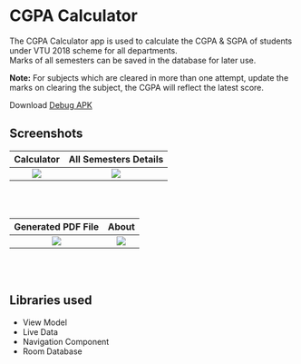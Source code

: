 # CGPA Calculator

The CGPA Calculator app is used to calculate the CGPA & SGPA of students under VTU 2018 scheme for all departments.  
Marks of all semesters can be saved in the database for later use.  
  
**Note:** For subjects which are cleared in more than one attempt, update the marks on clearing the subject, the CGPA will reflect the latest score.
  
Download [Debug APK](https://github.com/razer2505/vtu_cgpa_calculator/apk/app-debug.apk)


## Screenshots
Calculator             |  All Semesters Details
:-------------------------:|:-------------------------:
![](https://github.com/razer2505/vtu_cgpa_calculator/screenshots/sgpa_calculator.png)  |  ![](https://github.com/razer2505/vtu_cgpa_calculator/screenshots/all_semesters.png)

<br/>
<br/>

Generated PDF File          |  About 
:-------------------------:|:-------------------------:
![](https://github.com/razer2505/vtu_cgpa_calculator/screenshots/pdfgenerated.png)  |  ![](https://github.com/razer2505/vtu_cgpa_calculator/screenshots/about.png)
<br/>
<br/>


## Libraries used
- View Model
- Live Data
- Navigation Component
- Room Database

